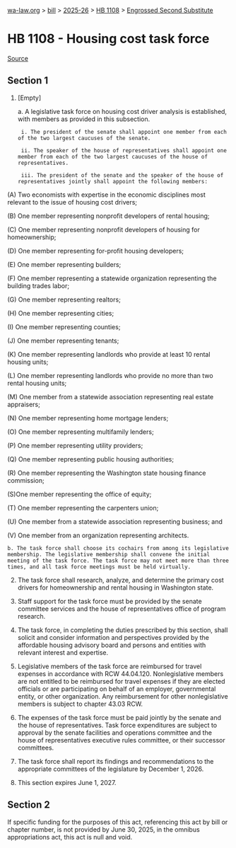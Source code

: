 [wa-law.org](/) > [bill](/bill/) > [2025-26](/bill/2025-26/) > [HB 1108](/bill/2025-26/hb/1108/) > [Engrossed Second Substitute](/bill/2025-26/hb/1108/S2.E/)

# HB 1108 - Housing cost task force

[Source](http://lawfilesext.leg.wa.gov/biennium/2025-26/Pdf/Bills/House%20Bills/1108-S2.E.pdf)

## Section 1
1. [Empty]

    a. A legislative task force on housing cost driver analysis is established, with members as provided in this subsection.

        i. The president of the senate shall appoint one member from each of the two largest caucuses of the senate.

        ii. The speaker of the house of representatives shall appoint one member from each of the two largest caucuses of the house of representatives.

        iii. The president of the senate and the speaker of the house of representatives jointly shall appoint the following members:

(A) Two economists with expertise in the economic disciplines most relevant to the issue of housing cost drivers;

(B) One member representing nonprofit developers of rental housing;

(C) One member representing nonprofit developers of housing for
homeownership;

(D) One member representing for-profit housing developers;

(E) One member representing builders;

(F) One member representing a statewide organization representing the building trades labor;

(G) One member representing realtors;

(H) One member representing cities;

(I) One member representing counties;

(J) One member representing tenants;

(K) One member representing landlords who provide at least 10 rental housing units;

(L) One member representing landlords who provide no more than two rental housing units;

(M) One member from a statewide association representing real estate appraisers;

(N) One member representing home mortgage lenders;

(O) One member representing multifamily lenders;

(P) One member representing utility providers;

(Q) One member representing public housing authorities;

(R) One member representing the Washington state housing finance commission;

(S)One member representing the office of equity;

(T) One member representing the carpenters union;

(U) One member from a statewide association representing business; and

(V) One member from an organization representing architects.

    b. The task force shall choose its cochairs from among its legislative membership. The legislative membership shall convene the initial meeting of the task force. The task force may not meet more than three times, and all task force meetings must be held virtually.

2. The task force shall research, analyze, and determine the primary cost drivers for homeownership and rental housing in Washington state.

3. Staff support for the task force must be provided by the senate committee services and the house of representatives office of program research.

4. The task force, in completing the duties prescribed by this section, shall solicit and consider information and perspectives provided by the affordable housing advisory board and persons and entities with relevant interest and expertise.

5. Legislative members of the task force are reimbursed for travel expenses in accordance with RCW 44.04.120. Nonlegislative members are not entitled to be reimbursed for travel expenses if they are elected officials or are participating on behalf of an employer, governmental entity, or other organization. Any reimbursement for other nonlegislative members is subject to chapter 43.03 RCW.

6. The expenses of the task force must be paid jointly by the senate and the house of representatives. Task force expenditures are subject to approval by the senate facilities and operations committee and the house of representatives executive rules committee, or their successor committees.

7. The task force shall report its findings and recommendations to the appropriate committees of the legislature by December 1, 2026.

8. This section expires June 1, 2027.

## Section 2
If specific funding for the purposes of this act, referencing this act by bill or chapter number, is not provided by June 30, 2025, in the omnibus appropriations act, this act is null and void.
